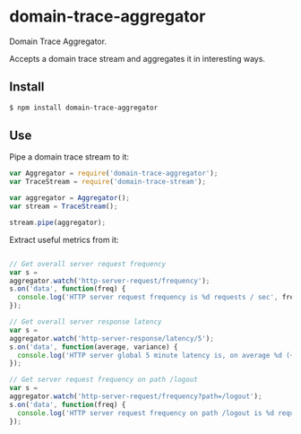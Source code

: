 # domain-trace-aggregator

Domain Trace Aggregator.

Accepts a domain trace stream and aggregates it in interesting ways.


## Install

```bash
$ npm install domain-trace-aggregator
```

## Use

Pipe a domain trace stream to it:

```javascript
var Aggregator = require('domain-trace-aggregator');
var TraceStream = require('domain-trace-stream');

var aggregator = Aggregator();
var stream = TraceStream();

stream.pipe(aggregator);
```

Extract useful metrics from it:

```javascript

// Get overall server request frequency
var s =
aggregator.watch('http-server-request/frequency');
s.on('data', function(freq) {
  console.log('HTTP server request frequency is %d requests / sec', freq);
});

// Get overall server response latency
var s =
aggregator.watch('http-server-response/latency/5');
s.on('data', function(average, variance) {
  console.log('HTTP server global 5 minute latency is, on average %d (+-%d)', average, variance);
});

// Get server request frequency on path /logout
var s =
aggregator.watch('http-server-request/frequency?path=/logout');
s.on('data', function(freq) {
  console.log('HTTP server request frequency on path /logout is %d requests / sec', freq);
});
```